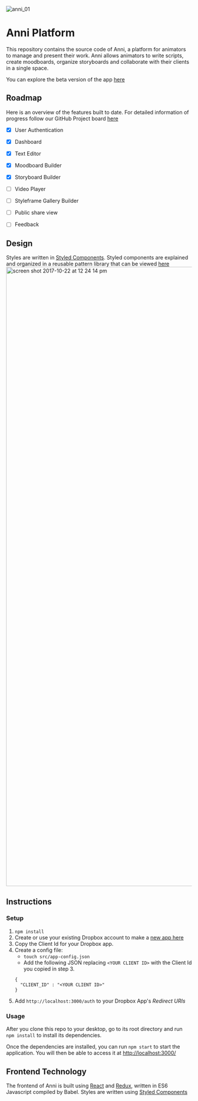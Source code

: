 ![anni_01](https://user-images.githubusercontent.com/1121873/31864196-f065dbbe-b71e-11e7-8ef9-c6f0b9462aba.jpg)

# Anni Platform
This repository contains the source code of Anni, a platform for animators to manage and present their work. Anni allows animators to write scripts, create moodboards, organize storyboards and collaborate with their clients in a single space.

You can explore the beta version of the app [here](https://anni-platform.github.io/)

## Roadmap
Here is an overview of the features built to date. For detailed information of progress follow our GitHub Project board [here](https://github.com/anni-platform/anni-platform/projects/1)
- [x] User Authentication
- [x] Dashboard

- [x] Text Editor
- [x] Moodboard Builder
- [x] Storyboard Builder
- [ ] Video Player
- [ ] Styleframe Gallery Builder
- [ ] Public share view
- [ ] Feedback

## Design
Styles are written in [Styled Components](https://www.styled-components.com/). Styled components are explained and organized in a reusable pattern library that can be viewed [here](https://anni-platform.github.io/patterns)
<img width="1680" alt="screen shot 2017-10-22 at 12 24 14 pm" src="https://user-images.githubusercontent.com/1121873/31864518-f8b47c6c-b723-11e7-87aa-c5e22c81984c.png">

## Instructions
### Setup
1. `npm install`
2. Create or use your existing Dropbox account to make a [new app here](https://www.dropbox.com/developers/apps/create)
3. Copy the Client Id for your Dropbox app.
4. Create a config file:
   - `touch src/app-config.json`
   - Add the following JSON replacing `<YOUR CLIENT ID>` with the Client Id you copied in step 3.
    ```shell
    {
      "CLIENT_ID" : "<YOUR CLIENT ID>"
    }
    ```
5. Add `http://localhost:3000/auth` to your Dropbox App's *Redirect URIs*

### Usage
After you clone this repo to your desktop, go to its root directory and run `npm install` to install its dependencies.

Once the dependencies are installed, you can run `npm start` to start the application. You will then be able to access it at [http://localhost:3000/](http://localhost:3000/)

## Frontend Technology
The frontend of Anni is built using [React](https://reactjs.org/) and [Redux](http://redux.js.org/), written in ES6 Javascript compiled by Babel. Styles are written using [Styled Components](https://www.styled-components.com/)
